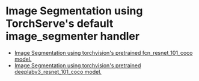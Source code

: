 # Image Segmentation using TorchServe's default image_segmenter handler

* [Image Segmentation using torchvision's pretrained fcn_resnet_101_coco model.](fcn)
* [Image Segmentation using torchvision's pretrained deeplabv3_resnet_101_coco model.](deeplab)
